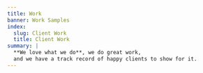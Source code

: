 ```yaml
---
title: Work
banner: Work Samples
index:
  slug: Client Work
  title: Client Work
summary: |
  **We love what we do**, we do great work,
  and we have a track record of happy clients to show for it.
---
```

